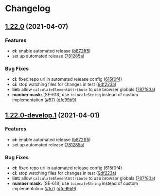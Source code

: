 # Changelog

## [1.22.0](https://github.com/clutchcanada/helpers/compare/v1.21.2...v1.22.0) (2021-04-07)


### Features

* **ci:** enable automated release ([b872ff5](https://github.com/clutchcanada/helpers/commit/b872ff572e408e2de4e883cf88d735a4f40ef0a1))
* set up automated release ([781285a](https://github.com/clutchcanada/helpers/commit/781285ae55694b803490c3c5abebcffc1d6280e1))


### Bug Fixes

* **ci:** fixed repo url in automated release config ([615f0f4](https://github.com/clutchcanada/helpers/commit/615f0f4f6b9d5e250396a18b3a4160fe43285597))
* **ci:** stop watching files for changes in test ([9df223a](https://github.com/clutchcanada/helpers/commit/9df223a566a1bc9ecff91615561c5902fd1f286e))
* **lint:** allow `calculateElementAttribute` to use browser globals ([787f83a](https://github.com/clutchcanada/helpers/commit/787f83aac4a1f44bba18c78d1710139404b688ef))
* **number mask:** [SE-618] use `toLocaleString` instead of custom implementation ([#57](https://github.com/clutchcanada/helpers/issues/57)) ([dfc99b9](https://github.com/clutchcanada/helpers/commit/dfc99b946cfcd3e64a435f1b8d2b4ccfed4c507f))

## [1.22.0-develop.1](https://github.com/clutchcanada/helpers/compare/v1.21.2...v1.22.0-develop.1) (2021-04-01)


### Features

* **ci:** enable automated release ([b872ff5](https://github.com/clutchcanada/helpers/commit/b872ff572e408e2de4e883cf88d735a4f40ef0a1))
* set up automated release ([781285a](https://github.com/clutchcanada/helpers/commit/781285ae55694b803490c3c5abebcffc1d6280e1))


### Bug Fixes

* **ci:** fixed repo url in automated release config ([615f0f4](https://github.com/clutchcanada/helpers/commit/615f0f4f6b9d5e250396a18b3a4160fe43285597))
* **ci:** stop watching files for changes in test ([9df223a](https://github.com/clutchcanada/helpers/commit/9df223a566a1bc9ecff91615561c5902fd1f286e))
* **lint:** allow `calculateElementAttribute` to use browser globals ([787f83a](https://github.com/clutchcanada/helpers/commit/787f83aac4a1f44bba18c78d1710139404b688ef))
* **number mask:** [SE-618] use `toLocaleString` instead of custom implementation ([#57](https://github.com/clutchcanada/helpers/issues/57)) ([dfc99b9](https://github.com/clutchcanada/helpers/commit/dfc99b946cfcd3e64a435f1b8d2b4ccfed4c507f))
